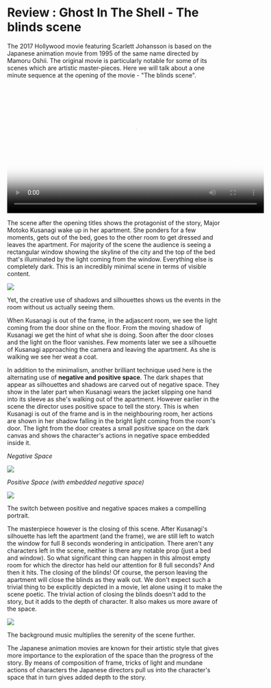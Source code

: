 
Review : Ghost In The Shell - The blinds scene
===

The 2017 Hollywood movie featuring Scarlett Johansson is based on the Japanese animation movie from 1995 of the same name directed by Mamoru Oshii. The original movie is particularly notable for some of its scenes which are artistic master-pieces. Here we will talk about a one minute sequence at the opening of the movie - "The blinds scene".

<video width="600px" src="/videos/Ghost-In-The-Shell.webm" poster="/images/review-ghost-in-the-shell/watching-out-the-window.jpg" controls></video>


The scene after the opening titles shows the protagonist of the story, Major Motoko Kusanagi wake up in her apartment. She ponders for a few moments, gets out of the bed, goes to the other room to get dressed and leaves the apartment. For majority of the scene the audience is seeing a rectangular window showing the skyline of the city and the top of the bed that's illuminated by the light coming from the window. Everything else is completely dark. This is an incredibly minimal scene in terms of visible content.

<img src="/images/review-ghost-in-the-shell/window-and-bed.jpg"/>

Yet, the creative use of shadows and silhouettes shows us the events in the room without us actually seeing them.

When Kusanagi is out of the frame, in the adjascent room, we see the light coming from the door shine on the floor. From the moving shadow of Kusanagi we get the hint of what she is doing. Soon after the door closes and the light on the floor vanishes. Few moments later we see a silhouette of Kusanagi approaching the camera and leaving the apartment. As she is walking we see her weat a coat.

In addition to the minimalism, another brilliant technique used here is the alternating use of **negative and positive space**. The dark shapes that appear as silhouettes and shadows are carved out of negative space. They show in the later part when Kusanagi wears the jacket slipping one hand into its sleeve as she's walking out of the apartment. However earlier in the scene the director uses positive space to tell the story. This is when Kusanagi is out of the frame and is in the neighbouring room, her actions are shown in her shadow falling in the bright light coming from the room's door. The light from the door creates a small positive space on the dark canvas and shows the character's actions in negative space embedded inside it.

*Negative Space*

<img src="/images/review-ghost-in-the-shell/negative-space.jpg"/>

*Positive Space (with embedded negative space)*

<img src="/images/review-ghost-in-the-shell/positive-space.jpg"/>

The switch between positive and negative spaces makes a compelling portrait.

The masterpiece however is the closing of this scene. After Kusanagi's silhouette has left the apartment (and the frame), we are still left to watch the window for full 8 seconds wondering in anticipation. There aren't any characters left in the scene, neither is there any notable prop (just a bed and window). So what significant thing can happen in this almost empty room for which the director has held our attention for 8 full seconds? And then it hits. The closing of the blinds! Of course, the person leaving the apartment will close the blinds as they walk out. We don't expect such a trivial thing to be explicitly depicted in a movie, let alone using it to make the scene poetic. The trivial action of closing the blinds doesn't add to the story, but it adds to the depth of character. It also makes us more aware of the space.

<img src="/images/review-ghost-in-the-shell/blinds.jpg"/>

The background music multiplies the serenity of the scene further.

The Japanese animation movies are known for their artistic style that gives more importance to the exploration of the space than the progress of the story. By means of composition of frame, tricks of light and mundane actions of characters the Japanese directors pull us into the character's space that in turn gives added depth to the story.



